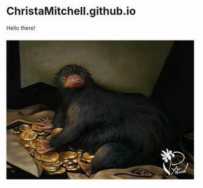 # ChristaMitchell.github.io

Hello there!  

![Niffler%20Crop](https://github.com/ChristaMitchell/ChristaMitchell.github.io/blob/main/Niffler%20Crop.jpg)

